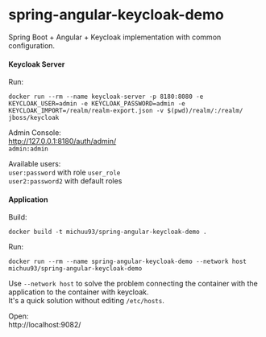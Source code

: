 # spring-angular-keycloak-demo
Spring Boot + Angular + Keycloak implementation with common configuration.

#### Keycloak Server
Run:
```shell
docker run --rm --name keycloak-server -p 8180:8080 -e KEYCLOAK_USER=admin -e KEYCLOAK_PASSWORD=admin -e KEYCLOAK_IMPORT=/realm/realm-export.json -v $(pwd)/realm/:/realm/ jboss/keycloak
```
Admin Console:  
http://127.0.0.1:8180/auth/admin/  
`admin:admin`

Available users:  
`user:password` with role `user_role`  
`user2:password2` with default roles

#### Application
Build:
```shell
docker build -t michuu93/spring-angular-keycloak-demo .
```
Run:
```shell
docker run --rm --name spring-angular-keycloak-demo --network host michuu93/spring-angular-keycloak-demo
```
Use ```--network host``` to solve the problem connecting the container with the application to the container with keycloak.  
It's a quick solution without editing ```/etc/hosts```.

Open:  
http://localhost:9082/
